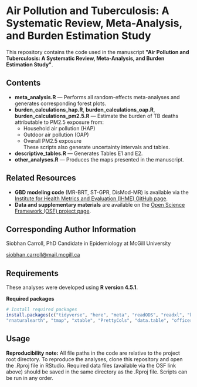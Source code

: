 # Air Pollution and Tuberculosis: A Systematic Review, Meta-Analysis, and Burden Estimation Study

This repository contains the code used in the manuscript **"Air Pollution and Tuberculosis: A Systematic Review, Meta-Analysis, and Burden Estimation Study"**.

## Contents

- **meta_analysis.R** — Performs all random-effects meta-analyses and generates corresponding forest plots.
- **burden_calculations_hap.R**, **burden_calculations_oap.R**, **burden_calculations_pm2.5.R** — Estimate the burden of TB deaths attributable to PM2.5 exposure from:
  - Household air pollution (HAP)
  - Outdoor air pollution (OAP)
  - Overall PM2.5 exposure  
  These scripts also generate uncertainty intervals and tables.
- **descriptive_tables.R** — Generates Tables E1 and E2.
- **other_analyses.R** — Produces the maps presented in the manuscript.

## Related Resources

- **GBD modeling code** (MR-BRT, ST-GPR, DisMod-MR) is available via the [Institute for Health Metrics and Evaluation (IHME) GitHub page](https://github.com/ihmeuw).
- **Data and supplementary materials** are available on the [Open Science Framework (OSF) project page](https://osf.io/s3tyb/overview?view_only=aaf4f00051ad435783486ab7c59ee51e).

## Corresponding Author Information

Siobhan Carroll, PhD Candidate in Epidemiology at McGill University

siobhan.carroll@mail.mcgill.ca

## Requirements

These analyses were developed using **R version 4.5.1**.

**Required packages**
```r
# Install required packages
install.packages(c("tidyverse", "here", "meta", "readODS", "readxl", "kableExtra", "webshot2", "chromote",
"rnaturalearth", "tmap", "xtable", "PrettyCols", "data.table", "officer", "flextable"))
```

## Usage
**Reproducibility note:**
All file paths in the code are relative to the project root directory.
To reproduce the analyses, clone this repository and open the .Rproj file in RStudio.
Required data files (available via the OSF link above) should be saved in the same directory as the .Rproj file.
Scripts can be run in any order.
